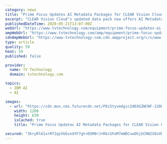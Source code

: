 ```yaml
---
category: news
title: "Prime Focus Updates AI Metadata Packages for CLEAR Vision Cloud"
excerpt: "CLEAR Vision Cloud’s updated data pack now offers AI Metadata at three levels: Basic, Advanced and Premium, allowing clients the option of modularly deploying the requisite intelligence for the use case in hand."
publishedDateTime: 2020-05-21T13:07:00Z
webUrl: "https://www.tvtechnology.com/equipment/prime-focus-updates-ai-metadata-packages-for-clear-vision-cloud"
ampWebUrl: "https://www.tvtechnology.com/amp/equipment/prime-focus-updates-ai-metadata-packages-for-clear-vision-cloud"
cdnAmpWebUrl: "https://www-tvtechnology-com.cdn.ampproject.org/c/s/www.tvtechnology.com/amp/equipment/prime-focus-updates-ai-metadata-packages-for-clear-vision-cloud"
type: article
quality: 59
heat: 59
published: false

provider:
  name: TV Technology
  domain: tvtechnology.com

topics:
  - IBM AI
  - AI

images:
  - url: "https://cdn.mos.cms.futurecdn.net/P8i5tyvmdgic2d6XGZWCNF-1200-80.jpg"
    width: 1200
    height: 630
    isCached: true
    title: "Prime Focus Updates AI Metadata Packages for CLEAR Vision Cloud"

secured: "3kryRl61xrRf2qzVUGsndYF7gt+D5M0rJ+RkcGFeM7eWDCvwOhjGCHN2SOsVDIfeHLpKGVMakHrdRc3JegxMGytwuzkqjx0IwRloYS1O3mo7JLt0CMSeMf0b5yhVGZLbDu8gc3Uo0UUAHhCWye8GtEwRkwoEwuJHOyGMT86mXhb69dPzVVvpY+y1C4MyCwgK0ACXcCs5UWYeT0QXsxfoYGaTi7CDeILAcBZT8tclBVfSM0O3jE3NihtMMiXc8B4Lgt/vn6fBASUkWFl20/fXgI+FvukCRW0HQn5nxvtDh9Ns97QAztGsLkRryUKxXwWBZpRgMViMDZqALVDnP5Ul7cZMtqDODb36JiilxfSlRIwcDU2Ho5mPdzEJgLr0bF+bL8sqW3ibzrxb8YDr+wUDN7XA6xpConFlItEYvubuBjlVeyELYD4p5rY0AhjrQDI0enHIT9lFJwmGW02cQnmzt+d3MSQaQIt5wFpL8P2Kn2k=;B4LJT78Xxo65puZZ8YkoZw=="
---
```


